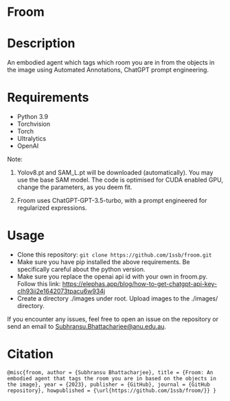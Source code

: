 # Froom

# Description

An embodied agent which tags which room you are in from the objects in the image using Automated Annotations, ChatGPT prompt engineering.

# Requirements
 - Python 3.9
 - Torchvision
 - Torch
 - Ultralytics
 - OpenAI
   
Note:
1. Yolov8.pt and SAM_L.pt will be downloaded (automatically). You may use the base SAM model. The code is optimised for CUDA enabled GPU, change the parameters, as you deem fit.

2. Froom uses ChatGPT-GPT-3.5-turbo, with a prompt engineered for regularized expressions. 

# Usage
 - Clone this repository: ``git clone https://github.com/1ssb/froom.git``
 - Make sure you have pip installed the above requirements. Be specifically careful about the python version.
 - Make sure you replace the openai api id with your own in froom.py. Follow this link: https://elephas.app/blog/how-to-get-chatgpt-api-key-clh93ii2e1642073tpacu6w934j
 - Create a directory ./images under root. Upload images to the ./images/ directory.

If you encounter any issues, feel free to open an issue on the repository or send an email to Subhransu.Bhattacharjee@anu.edu.au.

# Citation
``
@misc{froom,
  author = {Subhransu Bhattacharjee},
  title = {Froom: An embodied agent that tags the room you are in based on the objects in the image},
  year = {2023},
  publisher = {GitHub},
  journal = {GitHub repository},
  howpublished = {\url{https://github.com/1ssb/froom/}}
}
``



